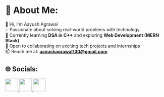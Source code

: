 # 💫 About Me:		

👋 Hi, I'm Aayush Agrawal  
💡 Passionate about solving real-world problems with technology  
🌱 Currently learning **DSA in C++** and exploring **Web Development (MERN Stack)**  
🤝 Open to collaborating on exciting tech projects and internships  
📫 Reach me at: **aayushagrawal130@gmail.com**

## 🌐 Socials:
<p align="left">
  <a href="https://www.linkedin.com/in/aayush-agrawal-6382ab323" target="_blank">
    <img src="https://skillicons.dev/icons?i=linkedin" width="40"/>
  </a>
  <a href="https://instagram.com/aayush_agrawal_1184" target="_blank">
    <img src="https://skillicons.dev/icons?i=instagram" width="40"/>
  </a>
  <a href="mailto:aayushagrawal130@gmail.com" target="_blank">
    <img src="https://skillicons.dev/icons?i=gmail" width="40"/>
  </a>
 
</p>






